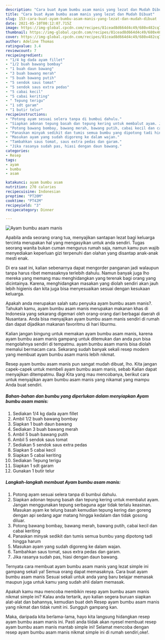 ```yaml
---
description: "Cara buat Ayam bumbu asam manis yang lezat dan Mudah Dibuat"
title: "Cara buat Ayam bumbu asam manis yang lezat dan Mudah Dibuat"
slug: 153-cara-buat-ayam-bumbu-asam-manis-yang-lezat-dan-mudah-dibuat
date: 2021-05-10T00:12:07.715Z
image: https://img-global.cpcdn.com/recipes/81cead8d664d4c49/680x482cq70/ayam-bumbu-asam-manis-foto-resep-utama.jpg
thumbnail: https://img-global.cpcdn.com/recipes/81cead8d664d4c49/680x482cq70/ayam-bumbu-asam-manis-foto-resep-utama.jpg
cover: https://img-global.cpcdn.com/recipes/81cead8d664d4c49/680x482cq70/ayam-bumbu-asam-manis-foto-resep-utama.jpg
author: Adeline Thomas
ratingvalue: 3.4
reviewcount: 7
recipeingredient:
- "1/4 kg dada ayam fillet"
- "1/2 buah bawang bombay"
- "1 buah daun bawang"
- "3 buah bawang merah"
- "5 buah bawang putih"
- "5 sendok saus tomat"
- "5 sendok saus extra pedas"
- "5 cabai kecil"
- "5 cabai keriting"
- " Tepung terigu"
- "1 sdt garam"
- "1 butir telur"
recipeinstructions:
- "Potong ayam sesuai selera tanpa di bumbui dahulu."
- "Siapkan adonan tepung basah dan tepung kering untuk membalut ayam. Jangan menggunakan tepung serbaguna agar tidak terlalu keasinan. Masukan ayam ke telung basah kemudian tepung kering dan goreng dengan api sedang agar matang hingga kedalam dan tidak gosong diluar."
- "Potong bawang bombay, bawang merah, bawang putih, cabai kecil dan cabai keriting"
- "Panaskan minyak sedikit dan tumis semua bumbu yang dipotong tadi hingga harum"
- "Masukan ayam yang sudah digoreng ke dalam wajan."
- "Tambahkan saus tomat, saus extra pedas dan garam."
- "Jika rasanya sudah pas, hiasi dengan daun bawang."
categories:
- Resep
tags:
- ayam
- bumbu
- asam

katakunci: ayam bumbu asam 
nutrition: 270 calories
recipecuisine: Indonesian
preptime: "PT20M"
cooktime: "PT42M"
recipeyield: "3"
recipecategory: Dinner

---
```



![Ayam bumbu asam manis](https://img-global.cpcdn.com/recipes/81cead8d664d4c49/680x482cq70/ayam-bumbu-asam-manis-foto-resep-utama.jpg)

Apabila anda seorang orang tua, menyajikan santapan lezat bagi keluarga tercinta merupakan hal yang mengasyikan untuk anda sendiri. Tugas seorang  wanita bukan cuman mengurus rumah saja, namun kamu pun wajib menyediakan keperluan gizi terpenuhi dan olahan yang disantap anak-anak mesti enak.

Di era  saat ini, kalian sebenarnya dapat mengorder panganan jadi walaupun tanpa harus ribet memasaknya terlebih dahulu. Namun banyak juga lho mereka yang memang mau menghidangkan yang terenak bagi orang yang dicintainya. Karena, menghidangkan masakan yang diolah sendiri akan jauh lebih higienis dan kita juga bisa menyesuaikan sesuai dengan kesukaan keluarga. 



Apakah anda merupakan salah satu penyuka ayam bumbu asam manis?. Tahukah kamu, ayam bumbu asam manis merupakan makanan khas di Indonesia yang sekarang digemari oleh orang-orang dari berbagai daerah di Nusantara. Anda bisa menyajikan ayam bumbu asam manis sendiri di rumah dan dapat dijadikan makanan favoritmu di hari liburmu.

Kalian jangan bingung untuk memakan ayam bumbu asam manis, karena ayam bumbu asam manis gampang untuk ditemukan dan anda pun bisa mengolahnya sendiri di tempatmu. ayam bumbu asam manis bisa diolah memalui bermacam cara. Sekarang sudah banyak sekali resep modern yang membuat ayam bumbu asam manis lebih nikmat.

Resep ayam bumbu asam manis pun sangat mudah dibuat, lho. Kita jangan capek-capek untuk membeli ayam bumbu asam manis, sebab Kalian dapat menyajikan ditempatmu. Bagi Kita yang mau mencobanya, berikut cara untuk menyajikan ayam bumbu asam manis yang nikamat yang mampu Anda buat sendiri.

<!--inarticleads1-->

##### Bahan-bahan dan bumbu yang diperlukan dalam menyiapkan Ayam bumbu asam manis:

1. Sediakan 1/4 kg dada ayam fillet
1. Ambil 1/2 buah bawang bombay
1. Siapkan 1 buah daun bawang
1. Sediakan 3 buah bawang merah
1. Ambil 5 buah bawang putih
1. Ambil 5 sendok saus tomat
1. Sediakan 5 sendok saus extra pedas
1. Siapkan 5 cabai kecil
1. Siapkan 5 cabai keriting
1. Sediakan  Tepung terigu
1. Siapkan 1 sdt garam
1. Gunakan 1 butir telur




<!--inarticleads2-->

##### Langkah-langkah membuat Ayam bumbu asam manis:

1. Potong ayam sesuai selera tanpa di bumbui dahulu.
1. Siapkan adonan tepung basah dan tepung kering untuk membalut ayam. Jangan menggunakan tepung serbaguna agar tidak terlalu keasinan. Masukan ayam ke telung basah kemudian tepung kering dan goreng dengan api sedang agar matang hingga kedalam dan tidak gosong diluar.
1. Potong bawang bombay, bawang merah, bawang putih, cabai kecil dan cabai keriting
1. Panaskan minyak sedikit dan tumis semua bumbu yang dipotong tadi hingga harum
1. Masukan ayam yang sudah digoreng ke dalam wajan.
1. Tambahkan saus tomat, saus extra pedas dan garam.
1. Jika rasanya sudah pas, hiasi dengan daun bawang.




Ternyata cara membuat ayam bumbu asam manis yang lezat simple ini gampang sekali ya! Semua orang dapat memasaknya. Cara buat ayam bumbu asam manis Sesuai sekali untuk anda yang baru belajar memasak maupun juga untuk kamu yang sudah ahli dalam memasak.

Apakah kamu mau mencoba membikin resep ayam bumbu asam manis nikmat simple ini? Kalau anda tertarik, ayo kalian segera buruan siapkan alat-alat dan bahannya, kemudian buat deh Resep ayam bumbu asam manis yang nikmat dan tidak rumit ini. Sungguh gampang kan. 

Maka, daripada kita berlama-lama, hayo kita langsung hidangkan resep ayam bumbu asam manis ini. Pasti anda tiidak akan nyesel membuat resep ayam bumbu asam manis mantab simple ini! Selamat mencoba dengan resep ayam bumbu asam manis nikmat simple ini di rumah sendiri,oke!.

